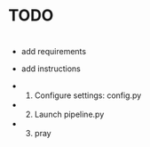 # TODO
#
* add requirements
* add instructions

* 1. Configure settings: config.py
* 2. Launch pipeline.py
* 3. pray
